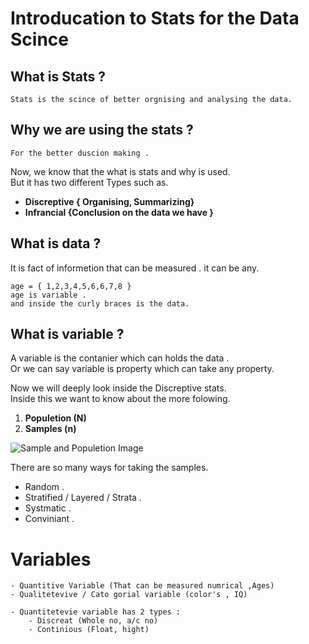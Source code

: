 # Introducation to Stats for the Data Scince 



## What is Stats ? 
``` Stats is the scince of better orgnising and analysing the data.  ```

## Why we are using the stats ?
```For the better duscion making . ``` 

Now, we know that the what is stats and why is used.<br> 
But it has two different Types such as.
- **Discreptive { Organising, Summarizing}**
- **Infrancial {Conclusion on the data we have }**

## What is data ?
It is fact of informetion that can be measured . it can be any. 

``` 
age = { 1,2,3,4,5,6,6,7,8 } 
age is variable .
and inside the curly braces is the data.
``` 
## What is variable ?
A variable is the contanier which can holds the data .<br>
Or we can say variable is property which can take any property.

Now we will deeply look inside the Discreptive stats.<br>
Inside this we want to know about the more folowing.

1. **Populetion (N)** 
2. **Samples (n)**

![Sample and Populetion Image]( popsample.jpg "Sample and Populetion Image") 


There are so many ways for taking the samples. 
- Random . 
- Stratified / Layered / Strata .
- Systmatic . 
- Conviniant .  

# Variables 
	- Quantitive Variable (That can be measured numrical ,Ages)
	- Qualitetevive / Cato gorial variable (color's , IQ) 
	
	- Quantitetevie variable has 2 types : 
		- Discreat (Whole no, a/c no)
		- Continious (Float, hight)

